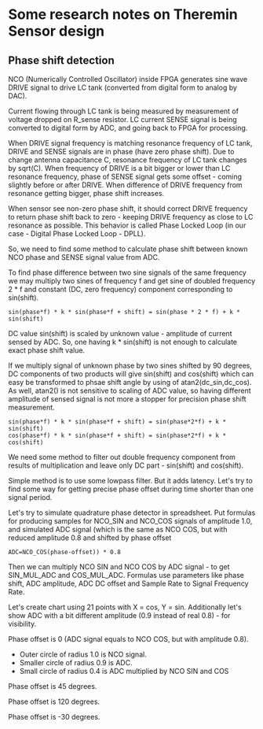 Some research notes on Theremin Sensor design
=============================================

Phase shift detection
---------------------

NCO (Numerically Controlled Oscillator) inside FPGA generates sine wave DRIVE signal to drive LC tank (converted from digital form to analog by DAC). 

Current flowing through LC tank is being measured by measurement of voltage dropped on R_sense resistor. 
LC current SENSE signal is being converted to digital form by ADC, and going back to FPGA for processing.

When DRIVE signal frequency is matching resonance frequency of LC tank, DRIVE and SENSE signals are in phase (have zero phase shift).
Due to change antenna capacitance C, resonance frequency of LC tank changes by sqrt(C).
When frequency of DRIVE is a bit bigger or lower than LC resonance frequency, phase of SENSE signal gets some offset - coming slightly before or after DRIVE.
When difference of DRIVE frequency from resonance getting bigger, phase shift increases.

When sensor see non-zero phase shift, it should correct DRIVE frequency to return phase shift back to zero - keeping DRIVE frequency as close to LC resonance as possible. 
This behavior is called Phase Locked Loop (in our case - Digital Phase Locked Loop - DPLL).

So, we need to find some method to calculate phase shift between known NCO phase and SENSE signal value from ADC.

To find phase difference between two sine signals of the same frequency we may multiply two sines of frequency f and get sine of doubled frequency 2 * f and constant (DC, zero frequency) component corresponding to sin(shift).

    sin(phase*f) * k * sin(phase*f + shift) = sin(phase * 2 * f) + k * sin(shift)

DC value sin(shift) is scaled by unknown value - amplitude of current sensed by ADC. So, one having k * sin(shift) is not enough to calculate exact phase shift value.

If we multiply signal of unknown phase by two sines shifted by 90 degrees, DC components of two products will give sin(shift) and cos(shift) which can easy be transformed to phsae shift angle by using of atan2(dc_sin,dc_cos).
As well, atan2() is not sensitive to scaling of ADC value, so having different amplitude of sensed signal is not more a stopper for precision phase shift measurement.

    sin(phase*f) * k * sin(phase*f + shift) = sin(phase*2*f) + k * sin(shift)
    cos(phase*f) * k * sin(phase*f + shift) = sin(phase*2*f) + k * cos(shift)

We need some method to filter out double frequency component from results of multiplication and leave only DC part - sin(shift) and cos(shift).

Simple method is to use some lowpass filter. But it adds latency. Let's try to find some way for getting precise phase offset during time shorter than one signal period.


Let's try to simulate quadrature phase detector in spreadsheet.
Put formulas for producing samples for NCO_SIN and NCO_COS signals of amplitude 1.0, and simulated ADC signal (which is the same as NCO COS, but with reduced amplitude 0.8 and shifted by phase offset 

    ADC=NCO_COS(phase-offset)) * 0.8

Then we can multiply NCO SIN and NCO COS by ADC signal - to get SIN_MUL_ADC and COS_MUL_ADC.
Formulas use parameters like phase shift, ADC amplitude, ADC DC offset and Sample Rate to Signal Frequency Rate.

Let's create chart using 21 points with X = cos, Y = sin.
Additionally let's show ADC with a bit different amplitude (0.9 instead of real 0.8) - for visibility.

Phase offset is 0 (ADC signal equals to NCO COS, but with amplitude 0.8).

* Outer circle of radius 1.0 is NCO signal. 
* Smaller circle of radius 0.9 is ADC.
* Small circle of radius 0.4 is ADC multiplied by NCO SIN and COS

Phase offset is 45 degrees.

Phase offset is 120 degrees.

Phase offset is -30 degrees.











